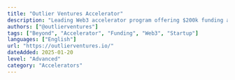 ```yaml
---
title: "Outlier Ventures Accelerator"
description: "Leading Web3 accelerator program offering $200k funding and comprehensive support for blockchain startups"
authors: ["@outlierventures"]
tags: ["Beyond", "Accelerator", "Funding", "Web3", "Startup"]
languages: ["English"]
url: "https://outlierventures.io/"
dateAdded: 2025-01-20
level: "Advanced"
category: "Accelerators"
---
```

